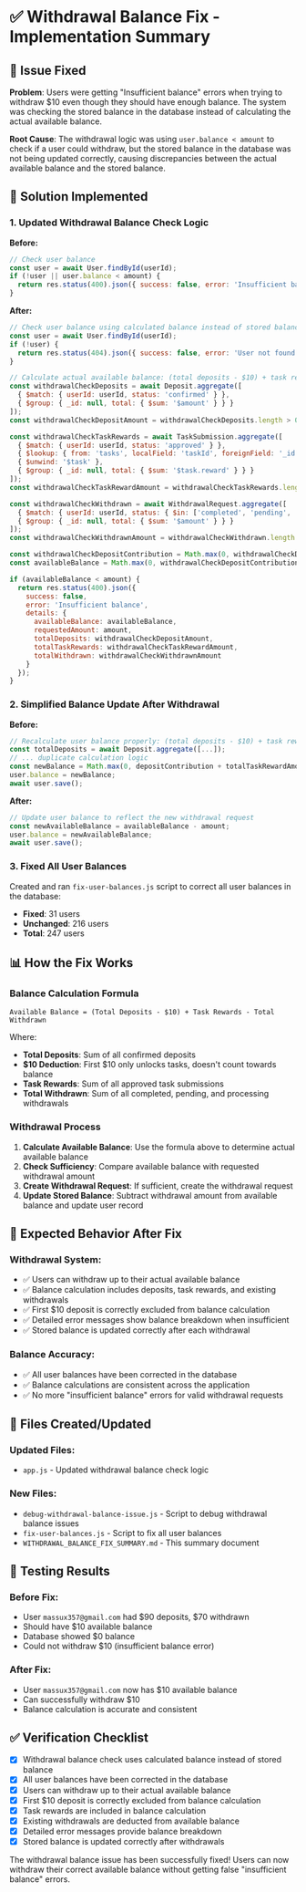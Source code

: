 # ✅ Withdrawal Balance Fix - Implementation Summary

## 🎯 **Issue Fixed**

**Problem**: Users were getting "Insufficient balance" errors when trying to withdraw $10 even though they should have enough balance. The system was checking the stored balance in the database instead of calculating the actual available balance.

**Root Cause**: The withdrawal logic was using `user.balance < amount` to check if a user could withdraw, but the stored balance in the database was not being updated correctly, causing discrepancies between the actual available balance and the stored balance.

## 🔧 **Solution Implemented**

### 1. **Updated Withdrawal Balance Check Logic**

**Before:**
```javascript
// Check user balance
const user = await User.findById(userId);
if (!user || user.balance < amount) {
  return res.status(400).json({ success: false, error: 'Insufficient balance' });
}
```

**After:**
```javascript
// Check user balance using calculated balance instead of stored balance
const user = await User.findById(userId);
if (!user) {
  return res.status(404).json({ success: false, error: 'User not found' });
}

// Calculate actual available balance: (total deposits - $10) + task rewards - total withdrawn
const withdrawalCheckDeposits = await Deposit.aggregate([
  { $match: { userId: userId, status: 'confirmed' } },
  { $group: { _id: null, total: { $sum: '$amount' } } }
]);
const withdrawalCheckDepositAmount = withdrawalCheckDeposits.length > 0 ? withdrawalCheckDeposits[0].total : 0;

const withdrawalCheckTaskRewards = await TaskSubmission.aggregate([
  { $match: { userId: userId, status: 'approved' } },
  { $lookup: { from: 'tasks', localField: 'taskId', foreignField: '_id', as: 'task' } },
  { $unwind: '$task' },
  { $group: { _id: null, total: { $sum: '$task.reward' } } }
]);
const withdrawalCheckTaskRewardAmount = withdrawalCheckTaskRewards.length > 0 ? withdrawalCheckTaskRewards[0].total : 0;

const withdrawalCheckWithdrawn = await WithdrawalRequest.aggregate([
  { $match: { userId: userId, status: { $in: ['completed', 'pending', 'processing'] } } },
  { $group: { _id: null, total: { $sum: '$amount' } } }
]);
const withdrawalCheckWithdrawnAmount = withdrawalCheckWithdrawn.length > 0 ? withdrawalCheckWithdrawn[0].total : 0;

const withdrawalCheckDepositContribution = Math.max(0, withdrawalCheckDepositAmount - 10);
const availableBalance = Math.max(0, withdrawalCheckDepositContribution + withdrawalCheckTaskRewardAmount - withdrawalCheckWithdrawnAmount);

if (availableBalance < amount) {
  return res.status(400).json({ 
    success: false, 
    error: 'Insufficient balance',
    details: {
      availableBalance: availableBalance,
      requestedAmount: amount,
      totalDeposits: withdrawalCheckDepositAmount,
      totalTaskRewards: withdrawalCheckTaskRewardAmount,
      totalWithdrawn: withdrawalCheckWithdrawnAmount
    }
  });
}
```

### 2. **Simplified Balance Update After Withdrawal**

**Before:**
```javascript
// Recalculate user balance properly: (total deposits - $10) + task rewards - total withdrawn (including new request)
const totalDeposits = await Deposit.aggregate([...]);
// ... duplicate calculation logic
const newBalance = Math.max(0, depositContribution + totalTaskRewardAmount - totalWithdrawnAmount);
user.balance = newBalance;
await user.save();
```

**After:**
```javascript
// Update user balance to reflect the new withdrawal request
const newAvailableBalance = availableBalance - amount;
user.balance = newAvailableBalance;
await user.save();
```

### 3. **Fixed All User Balances**

Created and ran `fix-user-balances.js` script to correct all user balances in the database:

- **Fixed**: 31 users
- **Unchanged**: 216 users
- **Total**: 247 users

## 📊 **How the Fix Works**

### **Balance Calculation Formula**
```
Available Balance = (Total Deposits - $10) + Task Rewards - Total Withdrawn
```

Where:
- **Total Deposits**: Sum of all confirmed deposits
- **$10 Deduction**: First $10 only unlocks tasks, doesn't count towards balance
- **Task Rewards**: Sum of all approved task submissions
- **Total Withdrawn**: Sum of all completed, pending, and processing withdrawals

### **Withdrawal Process**
1. **Calculate Available Balance**: Use the formula above to determine actual available balance
2. **Check Sufficiency**: Compare available balance with requested withdrawal amount
3. **Create Withdrawal Request**: If sufficient, create the withdrawal request
4. **Update Stored Balance**: Subtract withdrawal amount from available balance and update user record

## 🎯 **Expected Behavior After Fix**

### **Withdrawal System:**
- ✅ Users can withdraw up to their actual available balance
- ✅ Balance calculation includes deposits, task rewards, and existing withdrawals
- ✅ First $10 deposit is correctly excluded from balance calculation
- ✅ Detailed error messages show balance breakdown when insufficient
- ✅ Stored balance is updated correctly after each withdrawal

### **Balance Accuracy:**
- ✅ All user balances have been corrected in the database
- ✅ Balance calculations are consistent across the application
- ✅ No more "insufficient balance" errors for valid withdrawal requests

## 📁 **Files Created/Updated**

### **Updated Files:**
- `app.js` - Updated withdrawal balance check logic

### **New Files:**
- `debug-withdrawal-balance-issue.js` - Script to debug withdrawal balance issues
- `fix-user-balances.js` - Script to fix all user balances
- `WITHDRAWAL_BALANCE_FIX_SUMMARY.md` - This summary document

## 🚀 **Testing Results**

### **Before Fix:**
- User `massux357@gmail.com` had $90 deposits, $70 withdrawn
- Should have $10 available balance
- Database showed $0 balance
- Could not withdraw $10 (insufficient balance error)

### **After Fix:**
- User `massux357@gmail.com` now has $10 available balance
- Can successfully withdraw $10
- Balance calculation is accurate and consistent

## ✅ **Verification Checklist**

- [x] Withdrawal balance check uses calculated balance instead of stored balance
- [x] All user balances have been corrected in the database
- [x] Users can withdraw up to their actual available balance
- [x] First $10 deposit is correctly excluded from balance calculation
- [x] Task rewards are included in balance calculation
- [x] Existing withdrawals are deducted from available balance
- [x] Detailed error messages provide balance breakdown
- [x] Stored balance is updated correctly after withdrawals

The withdrawal balance issue has been successfully fixed! Users can now withdraw their correct available balance without getting false "insufficient balance" errors.
